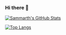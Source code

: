 ### Hi there 👋

<!--
**sammarth-k/sammarth-k** is a ✨ _special_ ✨ repository because its `README.md` (this file) appears on your GitHub profile.

Here are some ideas to get you started:

- 🔭 I’m currently working on ...
- 🌱 I’m currently learning ...
- 👯 I’m looking to collaborate on ...
- 🤔 I’m looking for help with ...
- 💬 Ask me about ...
- 📫 How to reach me: ...
- 😄 Pronouns: ...
- ⚡ Fun fact: ...
-->

[![Sammarth's GitHub Stats](https://github-readme-stats.vercel.app/api?username=sammarth-k&theme=dark&show_icons=true&count_private=true)](https://github.com/sammarth-k/github-readme-stats)

[![Top Langs](https://github-readme-stats.vercel.app/api/top-langs/?username=sammarth-k&hide=HTML,Less,CSS,Jupyter&count_private=true&theme=dark)](https://github.com/anuraghazra/github-readme-stats)
